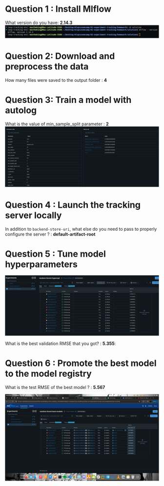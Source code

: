 # Question 1 : Install Mlflow

What version do you have: **2.14.3** 
<img src = "imgs/mlflow-version.png">

# Question 2: Download and preprocess the data

How many files were saved to the output folder :  **4**

# Question 3: Train a model with autolog

What is the value of min_sample_split parameter : **2**
<img src = "imgs/Question3.png">

# Question 4 : Launch the tracking server locally 

In addition to `backend-store-uri`, what else do you need to pass to properly configure the server ? : **default-artifact-root**

# Question 5 : Tune model hyperparameters

<img src = "imgs/Question5.png">

What is the best validation RMSE that you got? : **5.355**: 

# Question 6 : Promote the best model to the model registry
What is the test RMSE of the best model ? : **5.567**

<img src = "imgs/Question6.png">



